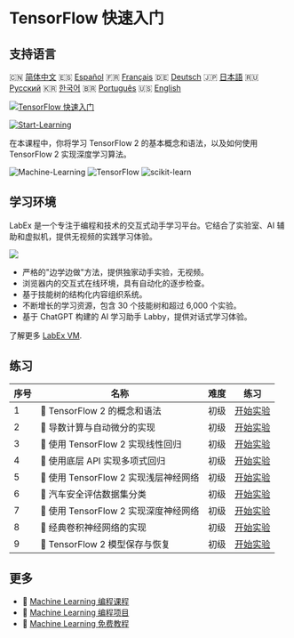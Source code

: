 # TensorFlow 快速入门

## 支持语言

🇨🇳 [简体中文](README_zh.md) 🇪🇸 [Español](README_es.md) 🇫🇷 [Français](README_fr.md) 🇩🇪 [Deutsch](README_de.md) 🇯🇵 [日本語](README_ja.md) 🇷🇺 [Русский](README_ru.md) 🇰🇷 [한국어](README_ko.md) 🇧🇷 [Português](README_pt.md) 🇺🇸 [English](README.md) 

[![TensorFlow 快速入门](https://cover-creator.labex.io/quick-start-with-tensorflow.png?lang=zh)](https://labex.io/zh/courses/quick-start-with-tensorflow)

[![Start-Learning](https://img.shields.io/badge/Start-Learning-whitesmoke?style=for-the-badge)](https://labex.io/zh/courses/quick-start-with-tensorflow)

在本课程中，你将学习 TensorFlow 2 的基本概念和语法，以及如何使用 TensorFlow 2 实现深度学习算法。

![Machine-Learning](https://img.shields.io/badge/Machine-Learning-whitesmoke?style=for-the-badge&logo=machine-learning)
![TensorFlow](https://img.shields.io/badge/TensorFlow-whitesmoke?style=for-the-badge&logo=tensorflow)
![scikit-learn](https://img.shields.io/badge/scikit-learn-whitesmoke?style=for-the-badge&logo=scikit-learn)


## 学习环境

LabEx 是一个专注于编程和技术的交互式动手学习平台。它结合了实验室、AI 辅助和虚拟机，提供无视频的实践学习体验。

![](https://tutorial-screenshot.getvm.io/images/vm-1725247253.png)

- 严格的"边学边做"方法，提供独家动手实验，无视频。
- 浏览器内的交互式在线环境，具有自动化的逐步检查。
- 基于技能树的结构化内容组织系统。
- 不断增长的学习资源，包含 30 个技能树和超过 6,000 个实验。
- 基于 ChatGPT 构建的 AI 学习助手 Labby，提供对话式学习体验。

了解更多 [LabEx VM](https://support.labex.io/using-labex/virtual-machine).

## 练习

|   序号 | 名称                                  | 难度   | 练习                                                                                                                                       |
|--------|---------------------------------------|--------|--------------------------------------------------------------------------------------------------------------------------------------------|
|      1 | 📖 TensorFlow 2 的概念和语法          | 初级   | <a target='_blank' href='https://labex.io/zh/labs/ml-concepts-and-syntax-of-tensorflow-2-20758'>开始实验</a>                               |
|      2 | 📖 导数计算与自动微分的实现           | 初级   | <a target='_blank' href='https://labex.io/zh/labs/ml-implementation-of-computing-derivative-and-automatic-differential-20785'>开始实验</a> |
|      3 | 📖 使用 TensorFlow 2 实现线性回归     | 初级   | <a target='_blank' href='https://labex.io/zh/labs/ml-linear-regression-implemented-by-tensorflow-2-20797'>开始实验</a>                     |
|      4 | 📖 使用底层 API 实现多项式回归        | 初级   | <a target='_blank' href='https://labex.io/zh/labs/ml-polynomial-regression-implemented-by-low-level-api-20803'>开始实验</a>                |
|      5 | 📖 使用 TensorFlow 2 实现浅层神经网络 | 初级   | <a target='_blank' href='https://labex.io/zh/labs/ml-shallow-neural-network-implemented-by-tensorflow-2-20809'>开始实验</a>                |
|      6 | 📖 汽车安全评估数据集分类             | 初级   | <a target='_blank' href='https://labex.io/zh/labs/ml-classification-of-car-safety-evaluation-dataset-20756'>开始实验</a>                   |
|      7 | 📖 使用 TensorFlow 2 实现深度神经网络 | 初级   | <a target='_blank' href='https://labex.io/zh/labs/ml-deep-neural-network-implemented-by-tensorflow-2-20768'>开始实验</a>                   |
|      8 | 📖 经典卷积神经网络的实现             | 初级   | <a target='_blank' href='https://labex.io/zh/labs/ml-implementation-of-classic-convolutional-neural-network-20784'>开始实验</a>            |
|      9 | 📖 TensorFlow 2 模型保存与恢复        | 初级   | <a target='_blank' href='https://labex.io/zh/labs/ml-tensorflow-2-model-saving-and-restoring-20813'>开始实验</a>                           |

## 更多

- 🔗 [Machine Learning 编程课程](https://github.com/labex-labs/awesome-programming-courses)
- 🔗 [Machine Learning 编程项目](https://github.com/labex-labs/awesome-programming-projects)
- 🔗 [Machine Learning 免费教程](https://github.com/labex-labs/ml-free-tutorials)

